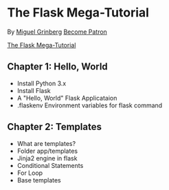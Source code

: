 # The Flask Mega-Tutorial
By [Miguel Grinberg](https://blog.miguelgrinberg.com/author/Miguel%20Grinberg)
[Become Patron](https://patreon.com/miguelgrinberg)

[The Flask Mega-Tutorial](https://blog.miguelgrinberg.com/post/the-flask-mega-tutorial-part-i-hello-world)

## Chapter 1: Hello, World
- Install Python 3.x
- Install Flask
- A "Hello, World" Flask Applicataion
- .flaskenv Environment variables for flask command

## Chapter 2: Templates
- What are templates?
- Folder app/templates
- Jinja2 engine in flask
- Conditional Statements
- For Loop
- Base templates

